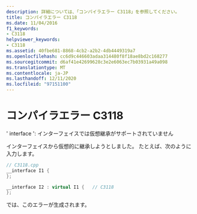 ```yaml
---
description: 詳細については、「コンパイラエラー C3118」を参照してください。
title: コンパイラエラー C3118
ms.date: 11/04/2016
f1_keywords:
- C3118
helpviewer_keywords:
- C3118
ms.assetid: 40fbe681-8868-4cb2-a2b2-4db4449319a7
ms.openlocfilehash: cc6d9c446603adaa314480f8f18ae8bd2c168277
ms.sourcegitcommit: d6af41e42699628c3e2e6063ec7b03931a49a098
ms.translationtype: MT
ms.contentlocale: ja-JP
ms.lasthandoff: 12/11/2020
ms.locfileid: "97151100"
---
```

# <a name="compiler-error-c3118"></a>コンパイラエラー C3118

' interface ': インターフェイスでは仮想継承がサポートされていません

インターフェイスから仮想的に継承しようとしました。 たとえば、次のように入力します。

```cpp
// C3118.cpp
__interface I1 {
};

__interface I2 : virtual I1 {   // C3118
};
```

では、このエラーが生成されます。
